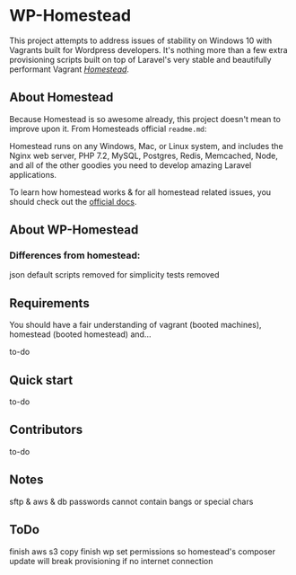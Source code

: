 # WP-Homestead

This project attempts to address issues of stability on Windows 10 with Vagrants built for Wordpress developers. It's nothing more than a few extra provisioning scripts built on top of Laravel's very stable and beautifully performant Vagrant [_Homestead_](https://laravel.com/docs/homestead).

## About Homestead

Because Homestead is so awesome already, this project doesn't mean to improve upon it. From Homesteads official `readme.md`:

Homestead runs on any Windows, Mac, or Linux system, and includes the Nginx web server, PHP 7.2, MySQL, Postgres, Redis, Memcached, Node, and all of the other goodies you need to develop amazing Laravel applications.

To learn how homestead works & for all homestead related issues, you should check out the [official docs](https://laravel.com/docs/homestead).

## About WP-Homestead

### Differences from homestead:

json default scripts removed for simplicity
tests removed

## Requirements

You should have a fair understanding of vagrant (booted machines), homestead (booted homestead) and...

to-do

## Quick start

to-do

## Contributors

to-do

## Notes

sftp & aws & db passwords cannot contain bangs or special chars

## ToDo

finish aws s3 copy
finish wp set permissions
so homestead's composer update will break provisioning if no internet connection
